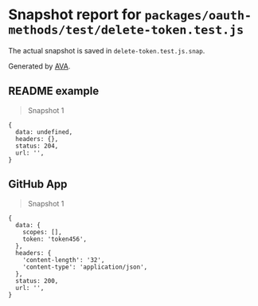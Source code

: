 # Snapshot report for `packages/oauth-methods/test/delete-token.test.js`

The actual snapshot is saved in `delete-token.test.js.snap`.

Generated by [AVA](https://avajs.dev).

## README example

> Snapshot 1

    {
      data: undefined,
      headers: {},
      status: 204,
      url: '',
    }

## GitHub App

> Snapshot 1

    {
      data: {
        scopes: [],
        token: 'token456',
      },
      headers: {
        'content-length': '32',
        'content-type': 'application/json',
      },
      status: 200,
      url: '',
    }
